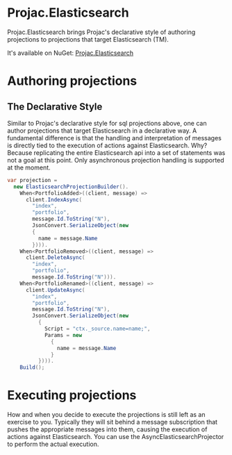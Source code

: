 # Projac.Elasticsearch

Projac.Elasticsearch brings Projac's declarative style of authoring projections to projections that target Elasticsearch (TM).

It's available on NuGet: [Projac.Elasticsearch](https://www.nuget.org/packages/Projac.Elasticsearch/)

# Authoring projections

## The Declarative Style

Similar to Projac's declarative style for sql projections above, one can author projections that target Elasticsearch in a declarative way. A fundamental difference is that the handling and interpretation of messages is directly tied to the execution of actions against Elasticsearch. Why? Because replicating the entire Elasticsearch api into a set of statements was not a goal at this point. Only asynchronous projection handling is supported at the moment.

```csharp
var projection =
  new ElasticsearchProjectionBuilder().
    When<PortfolioAdded>((client, message) =>
      client.IndexAsync(
        "index",
        "portfolio",
        message.Id.ToString("N"),
        JsonConvert.SerializeObject(new
        {
          name = message.Name
        }))).
    When<PortfolioRemoved>((client, message) =>
      client.DeleteAsync(
        "index",
        "portfolio",
        message.Id.ToString("N"))).
    When<PortfolioRenamed>((client, message) =>
      client.UpdateAsync(
        "index",
        "portfolio", 
        message.Id.ToString("N"), 
        JsonConvert.SerializeObject(new
          {
            Script = "ctx._source.name=name;",
            Params = new
              {
                name = message.Name
              }
          }))).
    Build();
```

# Executing projections

How and when you decide to execute the projections is still left as an exercise to you. Typically they will sit behind a message subscription that pushes the appropriate messages into them, causing the execution of actions against Elasticsearch. You can use the AsyncElasticsearchProjector to perform the actual execution.